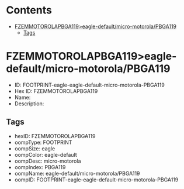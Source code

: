 



Contents
========

* [FZEMMOTOROLAPBGA119>eagle-default/micro-motorola/PBGA119](#fzemmotorolapbga119eagle-defaultmicro-motorolapbga119)
	* [Tags](#tags)

# FZEMMOTOROLAPBGA119>eagle-default/micro-motorola/PBGA119

- ID: FOOTPRINT-eagle-eagle-default-micro-motorola-PBGA119
- Hex ID: FZEMMOTOROLAPBGA119
- Name: 
- Description: 

## Tags

- hexID: FZEMMOTOROLAPBGA119
- oompType: FOOTPRINT
- oompSize: eagle
- oompColor: eagle-default
- oompDesc: micro-motorola
- oompIndex: PBGA119
- oompName: eagle-default/micro-motorola/PBGA119
- oompID: FOOTPRINT-eagle-eagle-default-micro-motorola-PBGA119
